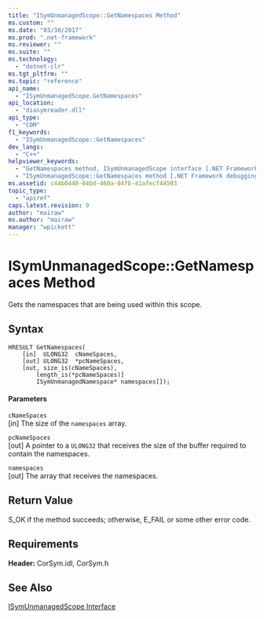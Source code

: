 ```yaml
---
title: "ISymUnmanagedScope::GetNamespaces Method"
ms.custom: ""
ms.date: "03/30/2017"
ms.prod: ".net-framework"
ms.reviewer: ""
ms.suite: ""
ms.technology: 
  - "dotnet-clr"
ms.tgt_pltfrm: ""
ms.topic: "reference"
api_name: 
  - "ISymUnmanagedScope.GetNamespaces"
api_location: 
  - "diasymreader.dll"
api_type: 
  - "COM"
f1_keywords: 
  - "ISymUnmanagedScope::GetNamespaces"
dev_langs: 
  - "C++"
helpviewer_keywords: 
  - "GetNamespaces method, ISymUnmanagedScope interface [.NET Framework debugging]"
  - "ISymUnmanagedScope::GetNamespaces method [.NET Framework debugging]"
ms.assetid: c44b0440-04bd-460a-84fb-41afecf44503
topic_type: 
  - "apiref"
caps.latest.revision: 9
author: "mairaw"
ms.author: "mairaw"
manager: "wpickett"
---
```

# ISymUnmanagedScope::GetNamespaces Method
Gets the namespaces that are being used within this scope.  
  
## Syntax  
  
```  
HRESULT GetNamespaces(  
    [in]  ULONG32  cNameSpaces,  
    [out] ULONG32  *pcNameSpaces,  
    [out, size_is(cNameSpaces),  
        length_is(*pcNameSpaces)]  
        ISymUnmanagedNamespace* namespaces[]);  
```  
  
#### Parameters  
 `cNameSpaces`  
 [in] The size of the `namespaces` array.  
  
 `pcNameSpaces`  
 [out] A pointer to a `ULONG32` that receives the size of the buffer required to contain the namespaces.  
  
 `namespaces`  
 [out] The array that receives the namespaces.  
  
## Return Value  
 S_OK if the method succeeds; otherwise, E_FAIL or some other error code.  
  
## Requirements  
 **Header:** CorSym.idl, CorSym.h  
  
## See Also  
 [ISymUnmanagedScope Interface](../../../../docs/framework/unmanaged-api/diagnostics/isymunmanagedscope-interface.md)
